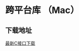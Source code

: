 # 跨平台库 （Mac）

## 下载地址

[最新C接口下载](https://imsdk-1252463788.cos.ap-guangzhou.myqcloud.com/4.5.45/cross-platform/TIM_Cross_Platform_Mac_latest.zip)
